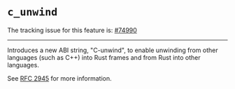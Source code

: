 # `c_unwind`

The tracking issue for this feature is: [#74990]

[#74990]: https://github.com/rust-lang/rust/issues/74990

------------------------

Introduces a new ABI string, "C-unwind", to enable unwinding from other
languages (such as C++) into Rust frames and from Rust into other languages.

See [RFC 2945] for more information.

[RFC 2945]: https://github.com/rust-lang/rfcs/blob/master/text/2945-c-unwind-abi.md
